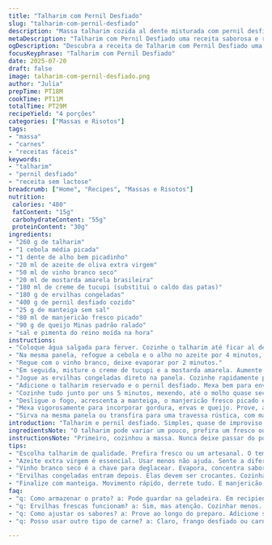 ```yaml
---
title: "Talharim com Pernil Desfiado"
slug: "talharim-com-pernil-desfiado"
description: "Massa talharim cozida al dente misturada com pernil desfiado e ervilhas congeladas. Refogado rápido com cebola e alho, deglaçado com vinho branco e creme de tucupi, seguido da adição de mostarda amarela. Finalizando com manteiga, manjericão fresco e queijo Minas padrão ralado. Receita simples, rústica, sem lactose ou ovos, com ajustes de ingredientes e tempos ligeiramente modificados para intensificar sabores."
metaDescription: "Talharim com Pernil Desfiado uma receita saborosa e rústica com toques brasileiros que combina massa, carne suculenta e ingredientes frescos."
ogDescription: "Descubra a receita de Talharim com Pernil Desfiado uma explosão de sabores. Rústico e direto, anima qualquer refeição."
focusKeyphrase: "Talharim com Pernil Desfiado"
date: 2025-07-20
draft: false
image: talharim-com-pernil-desfiado.png
author: "Julia"
prepTime: PT18M
cookTime: PT11M
totalTime: PT29M
recipeYield: "4 porções"
categories: ["Massas e Risotos"]
tags:
- "massa"
- "carnes"
- "receitas fáceis"
keywords:
- "talharim"
- "pernil desfiado"
- "receita sem lactose"
breadcrumb: ["Home", "Recipes", "Massas e Risotos"]
nutrition: 
 calories: "480"
 fatContent: "15g"
 carbohydrateContent: "55g"
 proteinContent: "30g"
ingredients:
- "260 g de talharim"
- "1 cebola média picada"
- "1 dente de alho bem picadinho"
- "20 ml de azeite de oliva extra virgem"
- "50 ml de vinho branco seco"
- "20 ml de mostarda amarela brasileira"
- "180 ml de creme de tucupi (substitui o caldo das patas)"
- "180 g de ervilhas congeladas"
- "400 g de pernil desfiado cozido"
- "25 g de manteiga sem sal"
- "80 ml de manjericão fresco picado"
- "90 g de queijo Minas padrão ralado"
- "sal e pimenta do reino moída na hora"
instructions:
- "Coloque água salgada para ferver. Cozinhe o talharim até ficar al dente, uns 6 minutos. Escorra e pingue um fio de azeite, mexa para não grudar. Reserve."
- "Na mesma panela, refogue a cebola e o alho no azeite por 4 minutos, fogo médio, até ficarem translúcidos, sem deixar dourar muito."
- "Regue com o vinho branco, deixe evaporar por 2 minutos."
- "Em seguida, misture o creme de tucupi e a mostarda amarela. Aumente o fogo, deixe ferver forte para reduzir um pouco, uns 5 minutos."
- "Jogue as ervilhas congeladas direto na panela. Cozinhe rapidamente por 3 minutos, elas vão ficar crocantes e verdinhas."
- "Adicione o talharim reservado e o pernil desfiado. Mexa bem para envolver no molho."
- "Cozinhe tudo junto por uns 5 minutos, mexendo, até o molho quase secar e a massa absorver boa parte do líquido."
- "Desligue o fogo, acrescenta a manteiga, o manjericão fresco picado e o queijo Minas ralado."
- "Mexa vigorosamente para incorporar gordura, ervas e queijo. Prove, ajuste sal e pimenta."
- "Sirva na mesma panela ou transfira para uma travessa rústica, com manjericão extra por cima."
introduction: "Talharim e pernil desfiado. Simples, quase de improviso. O talharim é aquela massa larga, que segura molhinho. Pernil já cozido desfiado, aquela carne saborosa, bem puxada, sabe? Junte isso com ervilhas, que dão cor e crocância, cebola, alho e um toque ácido do vinho branco. Troquei o caldo tradicional das patas de porco por creme de tucupi, que é ácido, fresco — mais brasileiro, mais amazônico. O resultado tem pitada de biodiversidade nacional, sem lactose, sem ovo, para quem quer algo diferente, refratário a chatice na cozinha. Passa fácil, rápido, num horário apertado, mas não deixa cair na mesmice. Tem manjericão fresco, tem queijo Minas, que é mais suave que o parmesão. Tudo isso forma um prato cheio, simples, direto e respeita o gosto. Nada rebuscado, mas cheio de camadas, sabores que você não espera à primeira garfada."
ingredientsNote: "O talharim pode variar um pouco, prefira um fresco ou de boa qualidade, que coza rápido. Use cebola e alho bem picados para liberar sabor de verdade. O azeite deve ser extra virgem, não economize. O vinho branco pode ser nacional, seco, evita sabores muito doces para não mascarar o tucupi. A mostarda amarela brasileira tem sabor suave, dá equilíbrio à acidez do tucupi. O creme de tucupi é ingrediente novo que substitui o caldo das patas — você pode fazer com tucupi concentrado e um pouco de creme de leite vegetal para dar textura, ou comprar pronto em mercados amazônicos. Ervilhas congeladas intactas, frescas que vão direto ao ponto, claro. Pernil desfiado bem cozido, temperado na hora, nada salgado para não empatar com o queijo Minas, que é mais delicado que o parmesão italiano. A manteiga finaliza tudo, mas pode usar manteiga vegana para versão sem lactose. O manjericão fresco, o toque herbal, precisa ser picado grosseiramente para não perder aroma. Queijo Minas padrão ralado substitui o parmesão, mais brasileiro, menos salgado. Sal e pimenta na medida certa, quanto menos melhor, porque o sabor já é complexo."
instructionsNote: "Primeiro, cozinhou a massa. Nunca deixe passar do ponto, al dente é regra de ouro. Depois, usou a mesma panela para aproveitar o sabor residual do azeite e dos pedaços grudados da massa. Refogar cebola e alho devagar, mudo, para liberar aroma sem que queimem. O vinho branco para deglacear vai pegar esse fundo e soltar toda química envolvida. Depois vem o tucupi, misturado com mostarda, para dar corpo e acidez. O fogo sobe para ferver forte, para reduzir, engrossar o molho sem perder fluidez, é ponto de atenção. Ervilhas vão por último, porque não pode passar do ponto e virar pastinha. O pernil entra com a massa, ajuda na umidade e sabor. Cozinha tudo junto para o molho entrar na massa, quase um risoto de talharim. Fogo forte e mexer constante. No final, manteiga, manjericão e queijo Minas entram no calor residual. Mexer até derreter tudo e envolver bem. Prove sempre e ajuste sal pouco a pouco, queijo Minas não é muito salgado, o tucupi tem acidez, a mostarda também. Serve quente, com mais manjericão por cima para refrescar. Prato simples na mise en place, sofisticado no gosto. Receita para jantar tranquilo, sem frescura."
tips:
- "Escolha talharim de qualidade. Prefira fresco ou um artesanal. O tempo rapidamente contorna o ponto certo. Não deixe passar do al dente. Você quer mordida firme, sabor na boca."
- "Azeite extra virgem é essencial. Usar menos não ajuda. Sente a diferença. Refogar cebola e alho com cuidado, fogo médio. Eles precisam ficar translúcidos. Se dourar, amargo. Perde sabor."
- "Vinho branco seco é a chave para deglacear. Evapora, concentra sabor. Tucupi, substituto do caldo, traz um toque brasileiro. Mistura com mostarda dá corpo. Evitar que fique muito ácido, balancear."
- "Ervilhas congeladas entram depois. Elas devem ser crocantes. Cozinhar demais transforma em purê. Junte com talharim e pernil. O molho deve envolver tudo bem. Mexer sempre, fazer risoto é a meta."
- "Finalize com manteiga. Movimento rápido, derrete tudo. E manjericão fresco por cima. Aroma potente, fresco. Queijo Minas, leve. Mais suave que o parmesão. Camadas complexas de sabor está no prato."
faq:
- "q: Como armazenar o prato? a: Pode guardar na geladeira. Em recipiente fechado. Dura até três dias. Reaqueça no fogão ou micro-ondas. Pode perder textura."
- "q: Ervilhas frescas funcionam? a: Sim, mas atenção. Cozinhar menos. Elas desmancham rápido também. Congeladas são práticas. Claro, use o que preferir."
- "q: Como ajustar os sabores? a: Prove ao longo do preparo. Adicione sal e pimenta aos poucos. Não exagere. Queijo já traz sal. Tucupi é ácido, cuidado."
- "q: Posso usar outro tipo de carne? a: Claro, frango desfiado ou carne de porco também. Resultados vão variar no sabor. O processo e tempo podem mudar."

---
```

